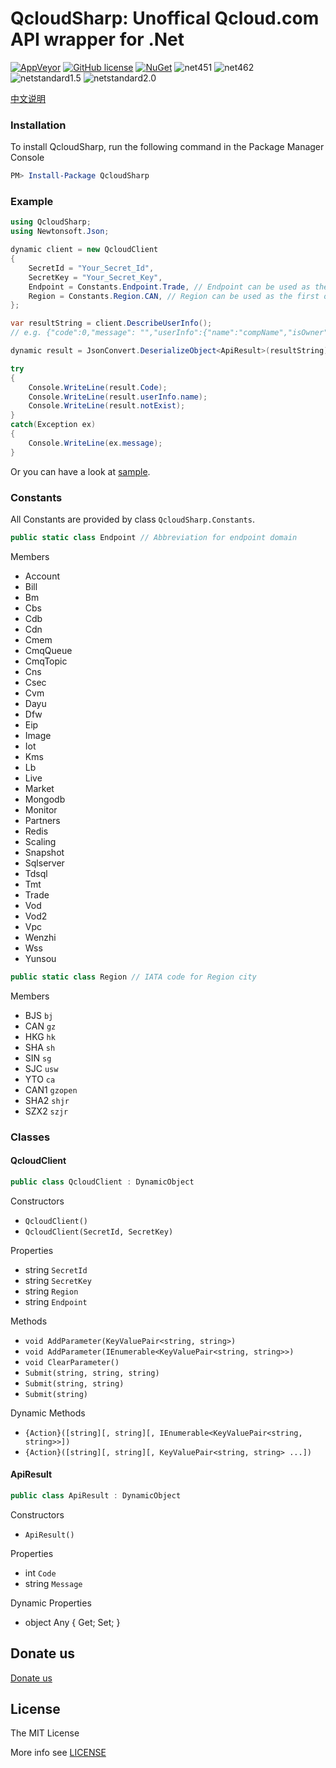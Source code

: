 QcloudSharp: Unoffical Qcloud.com API wrapper for .Net
===

[![AppVeyor](https://img.shields.io/appveyor/ci/7IN0SAN9/qcloudsharp.svg)](https://ci.appveyor.com/project/7IN0SAN9/qcloudsharp)
[![GitHub license](https://img.shields.io/badge/license-MIT-blue.svg)](https://raw.githubusercontent.com/JoyMoe/QcloudSmsSharp/master/LICENSE)
[![NuGet](https://img.shields.io/nuget/v/QcloudSharp.svg)](https://www.nuget.org/packages/QcloudSharp)
![net451](https://img.shields.io/badge/.Net-4.5.1-brightgreen.svg)
![net462](https://img.shields.io/badge/.Net-4.6.2-brightgreen.svg)
![netstandard1.5](https://img.shields.io/badge/.Net-netstandard1.5-brightgreen.svg)
![netstandard2.0](https://img.shields.io/badge/.Net-netstandard2.0-brightgreen.svg)

[中文说明](README.zh.md)

### Installation
To install QcloudSharp, run the following command in the Package Manager Console
```powershell
PM> Install-Package QcloudSharp
```

### Example
```csharp
using QcloudSharp;
using Newtonsoft.Json;

dynamic client = new QcloudClient
{
    SecretId = "Your_Secret_Id",
    SecretKey = "Your_Secret_Key",
    Endpoint = Constants.Endpoint.Trade, // Endpoint can be used as the first argument of Dynamic Methods
    Region = Constants.Region.CAN, // Region can be used as the first or second argument of Dynamic Methods
};

var resultString = client.DescribeUserInfo();
// e.g. {"code":0,"message": "","userInfo":{"name":"compName","isOwner":1,"mailStatus":1,"mail":"112233@qq.com","phone":"13811112222"}}

dynamic result = JsonConvert.DeserializeObject<ApiResult>(resultString);

try
{
    Console.WriteLine(result.Code);
    Console.WriteLine(result.userInfo.name);
    Console.WriteLine(result.notExist);
}
catch(Exception ex)
{
    Console.WriteLine(ex.message);
}
```

Or you can have a look at [sample](sample).

### Constants

All Constants are provided by class `QcloudSharp.Constants`.

```csharp
public static class Endpoint // Abbreviation for endpoint domain
```

Members
* Account
* Bill
* Bm
* Cbs
* Cdb
* Cdn
* Cmem
* CmqQueue
* CmqTopic
* Cns
* Csec
* Cvm
* Dayu
* Dfw
* Eip
* Image
* Iot
* Kms
* Lb
* Live
* Market
* Mongodb
* Monitor
* Partners
* Redis
* Scaling
* Snapshot
* Sqlserver
* Tdsql
* Tmt
* Trade
* Vod
* Vod2
* Vpc
* Wenzhi
* Wss
* Yunsou

```csharp
public static class Region // IATA code for Region city
```

Members
* BJS `bj`
* CAN `gz`
* HKG `hk`
* SHA `sh`
* SIN `sg`
* SJC `usw`
* YTO `ca`
* CAN1 `gzopen`
* SHA2 `shjr`
* SZX2 `szjr`

### Classes

#### QcloudClient

```csharp
public class QcloudClient : DynamicObject
```

Constructors
* `QcloudClient()`
* `QcloudClient(SecretId, SecretKey)`

Properties
* string `SecretId`
* string `SecretKey`
* string `Region`
* string `Endpoint`

Methods
* `void AddParameter(KeyValuePair<string, string>)`
* `void AddParameter(IEnumerable<KeyValuePair<string, string>>)`
* `void ClearParameter()`
* `Submit(string, string, string)`
* `Submit(string, string)`
* `Submit(string)`

Dynamic Methods
* `{Action}([string][, string][, IEnumerable<KeyValuePair<string, string>>])`
* `{Action}([string][, string][, KeyValuePair<string, string> ...])`

#### ApiResult

```csharp
public class ApiResult : DynamicObject
```

Constructors
* `ApiResult()`

Properties
* int `Code`
* string `Message`

Dynamic Properties
* object Any { Get; Set; }

## Donate us

[Donate us](https://7in0.me/#donate)

## License

The MIT License

More info see [LICENSE](LICENSE)
